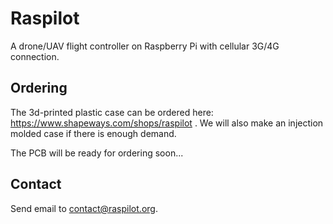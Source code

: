 # Raspilot

A drone/UAV flight controller on Raspberry Pi with cellular 3G/4G connection.

## Ordering

The 3d-printed plastic case can be ordered here:
https://www.shapeways.com/shops/raspilot .
We will also make an injection molded case if there is enough demand.

The PCB will be ready for ordering soon...

## Contact

Send email to contact@raspilot.org.
